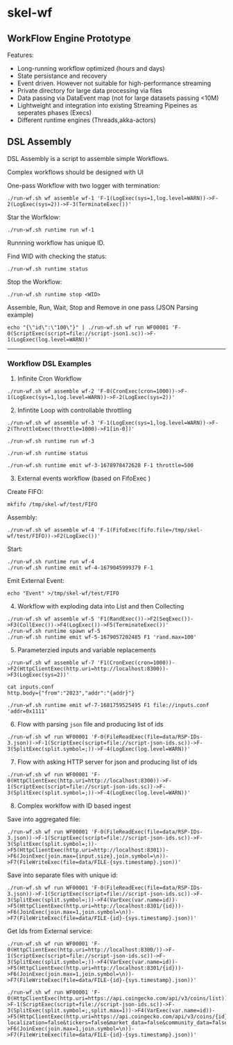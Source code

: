 # skel-wf

## WorkFlow Engine Prototype

Features:

- Long-running workflow optimized (hours and days)
- State persistance and recovery
- Event driven. However not suitable for high-performance streaming
- Private directory for large data processing via files
- Data passing via DataEvent map (not for large datasets passing <10M)
- Lightweight and integration into existing Streaming Pipeines as seperates phases (Execs)
- Different runtime engines (Threads,akka-actors)


## DSL Assembly

DSL Assembly is a script to assemble simple Workflows.

Complex workflows should be designed with UI

One-pass Workflow with two logger with termination:

```
./run-wf.sh wf assemble wf-1 'F-1(LogExec(sys=1,log.level=WARN))->F-2(LogExec(sys=2))->F-3(TerminateExec())'
```

Star the Worfklow:

```
./run-wf.sh runtime run wf-1
```

Runnning workflow has unique ID. 

Find WID with checking the status:

```
./run-wf.sh runtime status
```

Stop the Workflow:

```
./run-wf.sh runtime stop <WID>
```

Assemble, Run, Wait, Stop and Remove in one pass (JSON Parsing example)

```
echo "{\"id\":\"100\"}" | ./run-wf.sh wf run WF00001 'F-0(ScriptExec(script=file://script-json1.sc))->F-1(LogExec(log.level=WARN))'
```

----
### Workflow DSL Examples

1. Infinite Cron Workflow
```
./run-wf.sh wf assemble wf-2 'F-0(CronExec(cron=1000))->F-1(LogExec(sys=1,log.level=WARN))->F-2(LogExec(sys=2))'
```

2. Infintite Loop with controllable throttling

```
./run-wf.sh wf assemble wf-3 'F-1(LogExec(sys=1,log.level=WARN))->F-2(ThrottleExec(throttle=1000)->F1[in-0])'

./run-wf.sh runtime run wf-3

./run-wf.sh runtime status

./run-wf.sh runtime emit wf-3-1678978472628 F-1 throttle=500
```

3. External events workflow (based on FifoExec )

Create FIFO:
```
mkfifo /tmp/skel-wf/test/FIFO
```

Assembly:
```
./run-wf.sh wf assemble wf-4 'F-1(FifoExec(fifo.file=/tmp/skel-wf/test/FIFO))->F2(LogExec())'
```

Start:
```
./run-wf.sh runtime run wf-4
./run-wf.sh runtime emit wf-4-1679045999379 F-1
```

Emit External Event:
```
echo "Event" >/tmp/skel-wf/test/FIFO
```

4. Workflow with exploding data into List and then Collecting

```
./run-wf.sh wf assemble wf-5 'F1(RandExec())->F2(SeqExec())->F3(CollExec())->F4(LogExec())->F5(TerminateExec())'
./run-wf.sh runtime spawn wf-5
./run-wf.sh runtime emit wf-5-1679057202485 F1 'rand.max=100'
```


5. Parameterzied inputs and variable replacements

```
./run-wf.sh wf assemble wf-7 'F1(CronExec(cron=1000))->F2(HttpClientExec(http.uri=http://localhost:8300))->F3(LogExec(sys=2))'

cat inputs.conf 
http.body={"from":"2023","addr":"{addr}"}

./run-wf.sh runtime emit wf-7-1681759525495 F1 file://inputs.conf 'addr=0x1111'
```

6. Flow with parsing `json` file and producing list of ids

```
./run-wf.sh wf run WF00001 'F-0(FileReadExec(file=data/RSP-IDs-3.json))->F-1(ScriptExec(script=file://script-json-ids.sc))->F-3(SplitExec(split.symbol=;))->F-4(LogExec(log.level=WARN))'
```

7. Flow with asking HTTP server for json and producing list of ids

```
./run-wf.sh wf run WF00001 'F-0(HttpClientExec(http.uri=http://localhost:8300))->F-1(ScriptExec(script=file://script-json-ids.sc))->F-3(SplitExec(split.symbol=;))->F-4(LogExec(log.level=WARN))'
```

8. Complex worklfow with ID based ingest

Save into aggregated file:
```
./run-wf.sh wf run WF00001 'F-0(FileReadExec(file=data/RSP-IDs-3.json))->F-1(ScriptExec(script=file://script-json-ids.sc))->F-3(SplitExec(split.symbol=;))->F5(HttpClientExec(http.uri=http://localhost:8301))->F6(JoinExec(join.max={input.size},join.symbol=\n))->F7(FileWriteExec(file=data/FILE-{sys.timestamp}.json))'
```

Save into separate files with unique id:

```
./run-wf.sh wf run WF00001 'F-0(FileReadExec(file=data/RSP-IDs-3.json))->F-1(ScriptExec(script=file://script-json-ids.sc))->F-3(SplitExec(split.symbol=;))->F4(VarExec(var.name=id))->F5(HttpClientExec(http.uri=http://localhost:8301/{id}))->F6(JoinExec(join.max=1,join.symbol=\n))->F7(FileWriteExec(file=data/FILE-{id}-{sys.timestamp}.json))'
```

Get Ids from External service:

```
./run-wf.sh wf run WF00001 'F-0(HttpClientExec(http.uri=http://localhost:8300/))->F-1(ScriptExec(script=file://script-json-ids.sc))->F-3(SplitExec(split.symbol=;))->F4(VarExec(var.name=id))->F5(HttpClientExec(http.uri=http://localhost:8301/{id}))->F6(JoinExec(join.max=1,join.symbol=\n))->F7(FileWriteExec(file=data/FILE-{id}-{sys.timestamp}.json))'
```

```
./run-wf.sh wf run WF00001 'F-0(HttpClientExec(http.uri=https://api.coingecko.com/api/v3/coins/list))->F-1(ScriptExec(script=file://script-json-ids.sc))->F-3(SplitExec(split.symbol=;,split.max=1))->F4(VarExec(var.name=id))->F5(HttpClientExec(http.uri=https://api.coingecko.com/api/v3/coins/{id}?localization=false&tickers=false&market_data=false&community_data=false&developer_data=false&sparkline=false))->F6(JoinExec(join.max=1,join.symbol=\n))->F7(FileWriteExec(file=data/FILE-{id}-{sys.timestamp}.json))'
```
